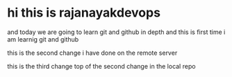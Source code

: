 # hi this is rajanayakdevops  

and today we are going to learn git and github in depth
 and this is first time i am learnig git and github 

 this is the second change i have done on the remote server 



  this is the third change top of the second change in the local repo 
